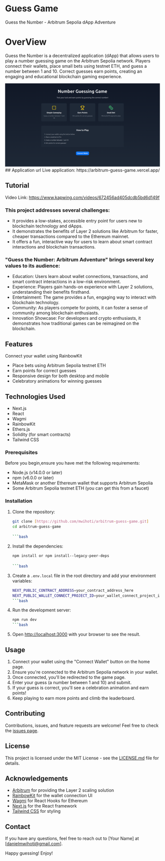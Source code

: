 # Guess Game
Guess the Number - Arbitrum Sepolia dApp Adventure

# OverView

Guess the Number is a decentralized application (dApp) that allows users to play a number guessing game on the Arbitrum Sepolia network. Players connect their wallets, place small bets using testnet ETH, and guess a number between 1 and 10. Correct guesses earn points, creating an engaging and educational blockchain gaming experience.


<img src="./public/guess-game.png" alt="guess-game-image">
## Application url  
Live application: https://arbitrum-guess-game.vercel.app/

## Tutorial
Video Link: https://www.kapwing.com/videos/672456ad405dcdb5bd6d149f
### This project addresses several challenges:

- It provides a low-stakes, accessible entry point for users new to blockchain technology and dApps.
- It demonstrates the benefits of Layer 2 solutions like Arbitrum for faster, cheaper transactions compared to the         Ethereum mainnet.
- It offers a fun, interactive way for users to learn about smart contract interactions and blockchain transactions.

### "Guess the Number: Arbitrum Adventure" brings several key values to its audience:

- Education: Users learn about wallet connections, transactions, and smart contract interactions in a low-risk environment.
- Experience: Players gain hands-on experience with Layer 2 solutions, understanding their benefits firsthand.
- Entertainment: The game provides a fun, engaging way to interact with blockchain technology.
- Community: As players compete for points, it can foster a sense of community among blockchain enthusiasts.
- Innovation Showcase: For developers and crypto enthusiasts, it demonstrates how traditional games can be reimagined on the blockchain.

## Features

Connect your wallet using RainbowKit
- Place bets using Arbitrum Sepolia testnet ETH
- Earn points for correct guesses
- Responsive design for both desktop and mobile
- Celebratory animations for winning guesses

## Technologies Used

- Next.js
- React
- Wagmi
- RainbowKit
- Ethers.js
- Solidity (for smart contracts)
- Tailwind CSS

### Prerequisites
Before you begin,ensure you have met the following requirements:
- Node.js (v14.0.0 or later)
- npm (v6.0.0 or later)
- MetaMask or another Ethereum wallet that supports Arbitrum Sepolia
- Some Arbitrum Sepolia testnet ETH (you can get this from a faucet)

### Installation

1. Clone the repository:
   ```bash
   git clone [https://github.com/mwihoti/arbitrum-guess-game.git]
   cd arbitrum-guess-game

   ```bash
2. Install the dependencies:

   ```bash
   npm install or npm install--legacy-peer-deps

   ```bash

3. Create a `.env.local` file in the root directory and add your environment variables:
   ```bash
   NEXT_PUBLIC_CONTRACT_ADDRESS=your_contract_address_here
   NEXT_PUBLIC_WALLET_CONNECT_PROJECT_ID=your_wallet_connect_project_id_here
   ```bash

4. Run the development server:
   ```bash
   npm run dev
   ```bash

5. Open [http://localhost:3000](http://localhost:3000) with your browser to see the result.

## Usage

1. Connect your wallet using the "Connect Wallet" button on the home page.
2. Ensure you're connected to the Arbitrum Sepolia network in your wallet.
3. Once connected, you'll be redirected to the game page.
4. Enter your guess (a number between 1 and 10) and submit.
5. If your guess is correct, you'll see a celebration animation and earn points!
6. Keep playing to earn more points and climb the leaderboard.

## Contributing

Contributions, issues, and feature requests are welcome! Feel free to check the [issues page](https://github.com/mwihoti/arbitrum-guess-game.git).

## License

This project is licensed under the MIT License - see the [LICENSE.md](LICENSE.md) file for details.

## Acknowledgements

- [Arbitrum](https://arbitrum.io/) for providing the Layer 2 scaling solution
- [RainbowKit](https://www.rainbowkit.com/) for the wallet connection UI
- [Wagmi](https://wagmi.sh/) for React Hooks for Ethereum
- [Next.js](https://nextjs.org/) for the React framework
- [Tailwind CSS](https://tailwindcss.com/) for styling

## Contact

If you have any questions, feel free to reach out to [Your Name] at [danielmwihoti@gmail.com].

Happy guessing! Enjoy!
